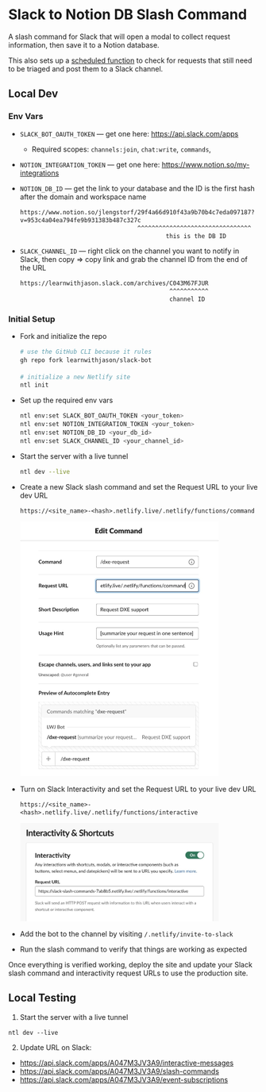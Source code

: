 # Slack to Notion DB Slash Command

A slash command for Slack that will open a modal to collect request information, then save it to a Notion database.

This also sets up a [scheduled function](https://docs.netlify.com/netlify-labs/experimental-features/scheduled-functions/) to check for requests that still need to be triaged and post them to a Slack channel.

## Local Dev

### Env Vars

- `SLACK_BOT_OAUTH_TOKEN` — get one here: https://api.slack.com/apps
  - Required scopes: `channels:join`, `chat:write`, `commands`,
- `NOTION_INTEGRATION_TOKEN` — get one here: https://www.notion.so/my-integrations
- `NOTION_DB_ID` — get the link to your database and the ID is the first hash after the domain and workspace name
  ```text
  https://www.notion.so/jlengstorf/29f4a66d910f43a9b70b4c7eda097187?v=953c4a04ea794fe9b931383b487c327c
                                   ^^^^^^^^^^^^^^^^^^^^^^^^^^^^^^^^
                                           this is the DB ID
  ```
- `SLACK_CHANNEL_ID` — right click on the channel you want to notify in Slack, then copy => copy link and grab the channel ID from the end of the URL

  ```text
  https://learnwithjason.slack.com/archives/C043M67FJUR
                                            ^^^^^^^^^^^
                                            channel ID
  ```

### Initial Setup

- Fork and initialize the repo

  ```sh
  # use the GitHub CLI because it rules
  gh repo fork learnwithjason/slack-bot

  # initialize a new Netlify site
  ntl init
  ```

- Set up the required env vars

  ```sh
  ntl env:set SLACK_BOT_OAUTH_TOKEN <your_token>
  ntl env:set NOTION_INTEGRATION_TOKEN <your_token>
  ntl env:set NOTION_DB_ID <your_db_id>
  ntl env:set SLACK_CHANNEL_ID <your_channel_id>
  ```

- Start the server with a live tunnel

  ```sh
  ntl dev --live
  ```

- Create a new Slack slash command and set the Request URL to your live dev URL

  ```text
  https://<site_name>-<hash>.netlify.live/.netlify/functions/command
  ```

  <img src="docs/slack-slash-command.jpg" alt="Slack slash command config" width=400 />

- Turn on Slack Interactivity and set the Request URL to your live dev URL

  ```text
  https://<site_name>-<hash>.netlify.live/.netlify/functions/interactive
  ```

  <img src="docs/slack-interactivity.jpg" alt="Slack interactivity config" width=400 />

- Add the bot to the channel by visiting `/.netlify/invite-to-slack`

- Run the slash command to verify that things are working as expected

Once everything is verified working, deploy the site and update your Slack slash command and interactivity request URLs to use the production site.

## Local Testing

1. Start the server with a live tunnel

```ssh
ntl dev --live
```

2. Update URL on Slack:

- https://api.slack.com/apps/A047M3JV3A9/interactive-messages
- https://api.slack.com/apps/A047M3JV3A9/slash-commands
- https://api.slack.com/apps/A047M3JV3A9/event-subscriptions
